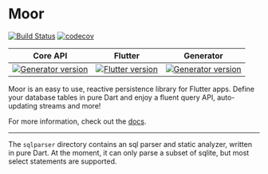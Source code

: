 # Moor
[![Build Status](https://travis-ci.com/simolus3/moor.svg?token=u4VnFEE5xnWVvkE6QsqL&branch=master)](https://travis-ci.com/simolus3/moor)
[![codecov](https://codecov.io/gh/simolus3/moor/branch/master/graph/badge.svg)](https://codecov.io/gh/simolus3/moor)


| Core API      | Flutter           | Generator  |
|:-------------:|:-------------:|:-----:|
| [![Generator version](https://img.shields.io/pub/v/moor.svg)](https://pub.dartlang.org/packages/moor) | [![Flutter version](https://img.shields.io/pub/v/moor_flutter.svg)](https://pub.dartlang.org/packages/moor_flutter) | [![Generator version](https://img.shields.io/pub/v/moor_generator.svg)](https://pub.dartlang.org/packages/moor_generator) |

Moor is an easy to use, reactive persistence library for Flutter apps. Define your database tables in pure Dart and 
enjoy a fluent query API, auto-updating streams and more!

For more information, check out the [docs](https://moor.simonbinder.eu/).

-----

The `sqlparser` directory contains an sql parser and static analyzer, written in pure Dart.
At the moment, it can only parse a subset of sqlite, but most select statements are 
supported.